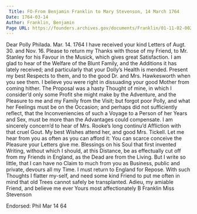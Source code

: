 ```yaml
---
 Title: FO-From Benjamin Franklin to Mary Stevenson, 14 March 1764
Date: 1764-03-14
Author: Franklin, Benjamin
Page URL: https://founders.archives.gov/documents/Franklin/01-11-02-0027
---
```


Dear Polly
Philada. Mar. 14. 1764
I have received your kind Letters of Augt. 30. and Nov. 16. Please to return my Thanks with those of my Friend, to Mr. Stanley for his Favour in the Musick, which gives great Satisfaction. I am glad to hear of the Welfare of the Blunt Family, and the Additions it has lately received; and particularly that your Dolly’s Health is mended. Present my best Respects to them, and to the good Dr. and Mrs. Hawkesworth when you see them. I believe you were right in dissuading your good Mother from coming hither. The Proposal was a hasty Thought of mine, in which I consider’d only some Profit she might make by the Adventure, and the Pleasure to me and my Family from the Visit; but forgot poor Polly, and what her Feelings must be on the Occasion; and perhaps did not sufficiently reflect, that the Inconveniencies of such a Voyage to a Person of her Years and Sex, must be more than the Advantages could compensate.
I am sincerely concern’d to hear of Mrs. Rooke’s long continu’d Affliction with that cruel Gout. My best Wishes attend her, and good Mrs. Tickell. Let me hear from you as often as you can afford it: You can scarce conceive the Pleasure your Letters give me. Blessings on his Soul that first invented Writing, without which I should, at this Distance, be as effectually cut off from my Friends in England, as the Dead are from the Living. But I write so little, that I can have no Claim to much from you as Business, public and private, devours all my Time. I must return to England for Repose. With such Thoughts I flatter my-self, and need some kind Friend to put me often in mind that old Trees cannot safely be transplanted. Adieu, my amiable Friend, and believe me ever Yours most affectionately
B Franklin
Miss Stevenson
 
Endorsed: Phil Mar 14 64


